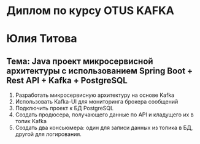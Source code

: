 # Диплом по курсу OTUS KAFKA
# Юлия Титова

## Тема: Java проект микросервисной архитектуры с использованием Spring Boot + Rest API + Kafka + PostgreSQL

1. Разработать микросервисную архитектуру на основе Kafka
2. Использовать Kafka-UI для мониторинга брокера сообщений
3. Подключить проект к БД  PostgreSQL
4. Создать продюсера, получающего данные по API и кладущего их в топик Kafka
5. Создать два консьюмера: один для записи данных из топика в БД, другой для логирования.